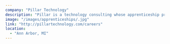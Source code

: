 ```yaml
---
company: "Pillar Technology"
description: "Pillar is a technology consulting whose apprenticeship program is designed to create high-performing consultants and leaders for Pillar."
image: "/images/apprenticeships/.jpg"
link: "http://pillartechnology.com/careers"
location:
  - "Ann Arbor, MI"
---
```

